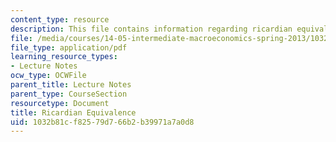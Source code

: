 ```yaml
---
content_type: resource
description: This file contains information regarding ricardian equivalence.
file: /media/courses/14-05-intermediate-macroeconomics-spring-2013/1032b81cf82579d766b2b39971a7a0d8_MIT14_05S13_LecNot_ricard.pdf
file_type: application/pdf
learning_resource_types:
- Lecture Notes
ocw_type: OCWFile
parent_title: Lecture Notes
parent_type: CourseSection
resourcetype: Document
title: Ricardian Equivalence
uid: 1032b81c-f825-79d7-66b2-b39971a7a0d8
---
```


